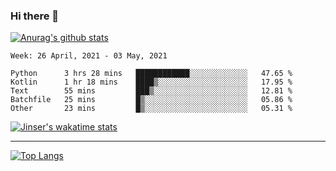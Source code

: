### Hi there 👋

[![Anurag's github stats](https://github-readme-stats.vercel.app/api?username=jinserrr&show_icons=true)](https://github.com/anuraghazra/github-readme-stats)


<!--START_SECTION:waka-->
```text
Week: 26 April, 2021 - 03 May, 2021

Python      3 hrs 28 mins   ████████████░░░░░░░░░░░░░   47.65 % 
Kotlin      1 hr 18 mins    ████▒░░░░░░░░░░░░░░░░░░░░   17.95 % 
Text        55 mins         ███▒░░░░░░░░░░░░░░░░░░░░░   12.81 % 
Batchfile   25 mins         █▒░░░░░░░░░░░░░░░░░░░░░░░   05.86 % 
Other       23 mins         █▒░░░░░░░░░░░░░░░░░░░░░░░   05.31 % 
```
<!--END_SECTION:waka-->

[![Jinser's wakatime stats](https://github-readme-stats.vercel.app/api/wakatime?username=jinser)](https://github.com/anuraghazra/github-readme-stats)

***

[![Top Langs](https://github-readme-stats.vercel.app/api/top-langs/?username=jinserrr)](https://github.com/anuraghazra/github-readme-stats)
